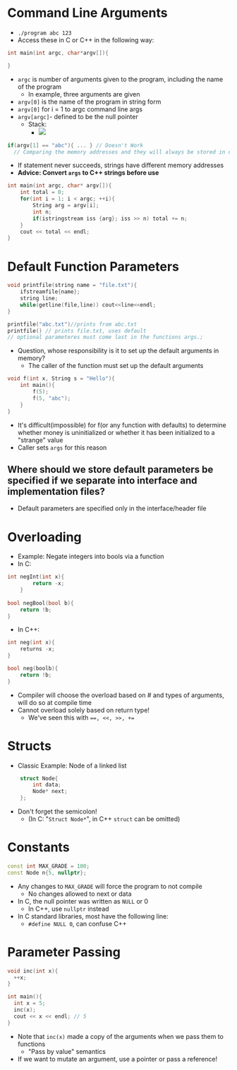 # Command Line Arguments
- `./program abc 123`
- Access these in C or C++ in the following way:

```cpp
int main(int argc, char*argv[]){

}
```
- `argc` is number of arguments given to the program, including the name of the program
  - In example, three arguments are given
- `argv[0]` is the name of the program in string form
- `argv[0]` for i = 1 to argc command line args
- `argv[argc]`- defined to be the null pointer
  - Stack:
    - ![](https://cdn.discordapp.com/attachments/966496028469624875/1151905675002257448/image.png)

```cpp
if(argv[1] == "abc"){ ... } // Doesn't Work
  // Comparing the memory addresses and they will always be stored in different locations
  ```
- If statement never succeeds, strings have different memory addresses
- **Advice: Convert `args` to C++ strings before use**

```cpp
int main(int argc, char* argv[]){
    int total = 0;
    for(int i = 1; i < argc; ++i){
        String arg = argv[i];
        int n;
        if(istringstream iss {arg}; iss >> n) total += n;
    }
    cout << total << endl;
}
```

# Default Function Parameters

```cpp
void printfile(string name = "file.txt"){
    ifstreamfile{name};
    string line;
    while(getline(file,line)) cout<<line<<endl;
}

printfile("abc.txt")//prints from abc.txt
printfile() // prints file.txt, uses default
// optional parameteres must come last in the functions args.;
```

- Question, whose responsibility is it to set up the default arguments in memory?
  - The caller of the function must set up the default arguments
```cpp
void f(int x, String s = "Hello"){
    int main(){
        f(5);
        f(5, "abc");
    }
}
```

- It's difficult(impossible) for f(or any function with defaults) to determine whether money is uninitialized or whether it has been initialized to a "strange" value
- Caller sets `args` for this reason
## Where should we store default parameters be specified if we separate into interface and implementation files?
- Default parameters are specified only in the interface/header file
# Overloading
- Example: Negate integers into bools via a function
- In C:
```c
int negInt(int x){
        return -x;
    }
    
bool negBool(bool b){
	return !b;
}
```
- In C++:
```cpp
int neg(int x){
	returns -x;
}

bool neg(boolb){
	return !b;
}
```

- Compiler will choose the overload based on # and types of arguments, will do so at compile time
- Cannot overload solely based on return type!
  - We've seen this with `==, <<, >>, +=`
# Structs

- Classic Example: Node of a linked list
```cpp
    struct Node{
        int data;
        Node* next;
    };
```
  - Don't forget the semicolon!
    - (In C: "`Struct Node*`", in C++ `struct` can be omitted)
# Constants

```cpp
const int MAX_GRADE = 100;
const Node n{5, nullptr};
  ```
- Any changes to `MAX_GRADE` will force the program to not compile
	- No changes allowed to next or data
- In C, the null pointer was written as `NULL` or 0
	- In C++, use `nullptr` instead
- In C standard libraries, most have the following line:
	- `#define NULL 0`, can confuse C++
# Parameter Passing

```cpp
void inc(int x){
  ++x;
}

int main(){
  int x = 5;
  inc(x);
  cout << x << endl; // 5
}
  ```
- Note that `inc(x)` made a copy of the arguments when we pass them to functions
  - "Pass by value" semantics
- If we want to mutate an argument, use a pointer or pass a reference!